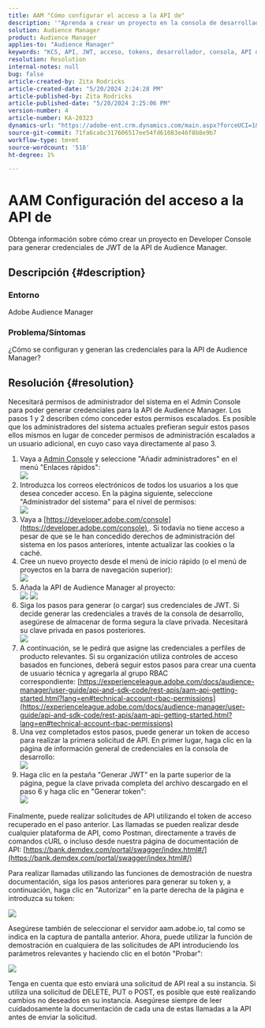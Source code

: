 ```yaml
---
title: AAM "Cómo configurar el acceso a la API de"
description: '"Aprenda a crear un proyecto en la consola de desarrollador para generar credenciales de JWT de la API de Audience Manager".'
solution: Audience Manager
product: Audience Manager
applies-to: "Audience Manager"
keywords: "KCS, API, JWT, acceso, tokens, desarrollador, consola, API de REST, REST"
resolution: Resolution
internal-notes: null
bug: false
article-created-by: Zita Rodricks
article-created-date: "5/20/2024 2:24:28 PM"
article-published-by: Zita Rodricks
article-published-date: "5/20/2024 2:25:06 PM"
version-number: 4
article-number: KA-20323
dynamics-url: "https://adobe-ent.crm.dynamics.com/main.aspx?forceUCI=1&pagetype=entityrecord&etn=knowledgearticle&id=16de6aa6-b416-ef11-9f8a-6045bd026dc7"
source-git-commit: 71fa6cabc317606517ee54fd61083e46f8b8e9b7
workflow-type: tm+mt
source-wordcount: '518'
ht-degree: 1%

---
```


# AAM Configuración del acceso a la API de


Obtenga información sobre cómo crear un proyecto en Developer Console para generar credenciales de JWT de la API de Audience Manager.

## Descripción {#description}


### Entorno

Adobe Audience Manager

### Problema/Síntomas

¿Cómo se configuran y generan las credenciales para la API de Audience Manager?


## Resolución {#resolution}


Necesitará permisos de administrador del sistema en el Admin Console para poder generar credenciales para la API de Audience Manager. Los pasos 1 y 2 describen cómo conceder estos permisos escalados. Es posible que los administradores del sistema actuales prefieran seguir estos pasos ellos mismos en lugar de conceder permisos de administración escalados a un usuario adicional, en cuyo caso vaya directamente al paso 3.

1. Vaya a [Admin Console](https://adminconsole.adobe.com/) y seleccione &quot;Añadir administradores&quot; en el menú &quot;Enlaces rápidos&quot;:<br>    ![](assets/27c759f0-4418-ed11-b83e-0022480868ff.png)
2. Introduzca los correos electrónicos de todos los usuarios a los que desea conceder acceso. En la página siguiente, seleccione &quot;Administrador del sistema&quot; para el nivel de permisos:<br>    ![](assets/4eaf764b-4518-ed11-b83e-0022480868ff.png)
3. Vaya a [https://developer.adobe.com/console](https://developer.adobe.com/console) . Si todavía no tiene acceso a pesar de que se le han concedido derechos de administración del sistema en los pasos anteriores, intente actualizar las cookies o la caché.
4. Cree un nuevo proyecto desde el menú de inicio rápido (o el menú de proyectos en la barra de navegación superior):<br>    ![](assets/363a9d79-1418-ed11-b83e-0022480868ff.png)
5. Añada la API de Audience Manager al proyecto:<br>    ![](assets/a06e1ebd-1418-ed11-b83e-0022480868ff.png)
   ![](assets/26768505-1518-ed11-b83e-0022480868ff.png)
6. Siga los pasos para generar (o cargar) sus credenciales de JWT. Si decide generar las credenciales a través de la consola de desarrollo, asegúrese de almacenar de forma segura la clave privada. Necesitará su clave privada en pasos posteriores.<br>    ![](assets/d7e73a64-1518-ed11-b83e-0022480868ff.png)
7. A continuación, se le pedirá que asigne las credenciales a perfiles de producto relevantes. Si su organización utiliza controles de acceso basados en funciones, deberá seguir estos pasos para crear una cuenta de usuario técnica y agregarla al grupo RBAC correspondiente: [https://experienceleague.adobe.com/docs/audience-manager/user-guide/api-and-sdk-code/rest-apis/aam-api-getting-started.html?lang=en#technical-account-rbac-permissions](https://experienceleague.adobe.com/docs/audience-manager/user-guide/api-and-sdk-code/rest-apis/aam-api-getting-started.html?lang=en#technical-account-rbac-permissions)
8. Una vez completados estos pasos, puede generar un token de acceso para realizar la primera solicitud de API. En primer lugar, haga clic en la página de información general de credenciales en la consola de desarrollo:<br>    ![](assets/f9ef434b-ef22-ed11-b83e-0022480868ff.png)
9. Haga clic en la pestaña &quot;Generar JWT&quot; en la parte superior de la página, pegue la clave privada completa del archivo descargado en el paso 6 y haga clic en &quot;Generar token&quot;:<br>    ![](assets/54d65c8d-ef22-ed11-b83e-0022480868ff.png)


Finalmente, puede realizar solicitudes de API utilizando el token de acceso recuperado en el paso anterior. Las llamadas se pueden realizar desde cualquier plataforma de API, como Postman, directamente a través de comandos cURL o incluso desde nuestra página de documentación de API: [https://bank.demdex.com/portal/swagger/index.html#/](https://bank.demdex.com/portal/swagger/index.html#/)

Para realizar llamadas utilizando las funciones de demostración de nuestra documentación, siga los pasos anteriores para generar su token y, a continuación, haga clic en &quot;Autorizar&quot; en la parte derecha de la página e introduzca su token:

![](assets/ba540b4f-f022-ed11-b83e-0022480868ff.png)

Asegúrese también de seleccionar el servidor aam.adobe.io, tal como se indica en la captura de pantalla anterior. Ahora, puede utilizar la función de demostración en cualquiera de las solicitudes de API introduciendo los parámetros relevantes y haciendo clic en el botón &quot;Probar&quot;:

![](assets/0ef8197f-f022-ed11-b83e-0022480868ff.png)

Tenga en cuenta que esto enviará una solicitud de API real a su instancia. Si utiliza una solicitud de DELETE, PUT o POST, es posible que esté realizando cambios no deseados en su instancia. Asegúrese siempre de leer cuidadosamente la documentación de cada una de estas llamadas a la API antes de enviar la solicitud.
